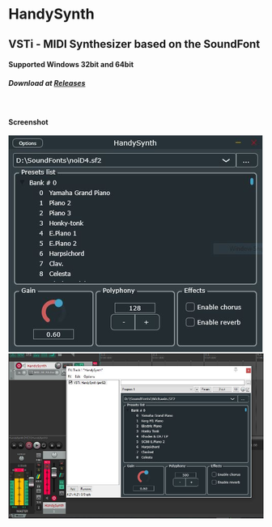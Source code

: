 # HandySynth
## VSTi - MIDI Synthesizer based on the SoundFont
#### Supported Windows 32bit and 64bit
##### Download at [Releases](https://github.com/pie62/HandySynth/releases)
&nbsp;
#### Screenshot
![Standalone](https://raw.githubusercontent.com/pie62/HandySynth/refs/heads/main/Standalone.JPG)
![VSTi (REAPER 64bit)](https://raw.githubusercontent.com/pie62/HandySynth/refs/heads/main/VST.JPG)
